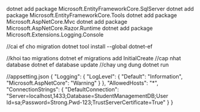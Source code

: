 dotnet add package Microsoft.EntityFrameworkCore.SqlServer
dotnet add package Microsoft.EntityFrameworkCore.Tools
dotnet add package Microsoft.AspNetCore.Mvc
dotnet add package Microsoft.AspNetCore.Razor.Runtime
dotnet add package Microsoft.Extensions.Logging.Console

//cai ef cho migration
dotnet tool install --global dotnet-ef

//khoi tao migrations
dotnet ef migrations add InitialCreate
//cap nhat database
dotnet ef database update
//chay ung dung
dotnet run

//appsetting.json
{
  "Logging": {
    "LogLevel": {
      "Default": "Information",
      "Microsoft.AspNetCore": "Warning"
    }
  },
  "AllowedHosts": "*",
  "ConnectionStrings": {
    "DefaultConnection": "Server=localhost,1433;Database=StudentManagementDB;User Id=sa;Password=Strong.Pwd-123;TrustServerCertificate=True"
  }
}
